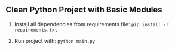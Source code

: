 ## Clean Python Project with Basic Modules

1. Install all dependencies from requirements file: `pip install -r requirements.txt`

2. Run project with: `python main.py`